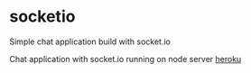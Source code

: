 # socketio
Simple chat application build with socket.io
 
Chat application with socket.io running on node server [heroku](https://socketiochatapp01.herokuapp.com/)
